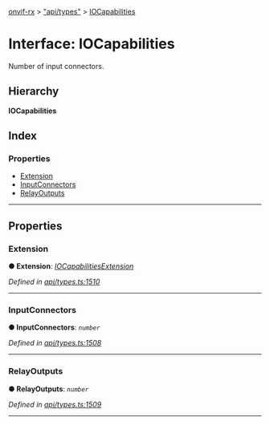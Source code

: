 [onvif-rx](../README.md) > ["api/types"](../modules/_api_types_.md) > [IOCapabilities](../interfaces/_api_types_.iocapabilities.md)

# Interface: IOCapabilities

Number of input connectors.

## Hierarchy

**IOCapabilities**

## Index

### Properties

* [Extension](_api_types_.iocapabilities.md#extension)
* [InputConnectors](_api_types_.iocapabilities.md#inputconnectors)
* [RelayOutputs](_api_types_.iocapabilities.md#relayoutputs)

---

## Properties

<a id="extension"></a>

###  Extension

**● Extension**: *[IOCapabilitiesExtension](_api_types_.iocapabilitiesextension.md)*

*Defined in [api/types.ts:1510](https://github.com/patrickmichalina/onvif-rx/blob/1596479/src/api/types.ts#L1510)*

___
<a id="inputconnectors"></a>

###  InputConnectors

**● InputConnectors**: *`number`*

*Defined in [api/types.ts:1508](https://github.com/patrickmichalina/onvif-rx/blob/1596479/src/api/types.ts#L1508)*

___
<a id="relayoutputs"></a>

###  RelayOutputs

**● RelayOutputs**: *`number`*

*Defined in [api/types.ts:1509](https://github.com/patrickmichalina/onvif-rx/blob/1596479/src/api/types.ts#L1509)*

___

